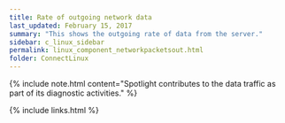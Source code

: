```yaml
---
title: ﻿Rate of outgoing network data
last_updated: February 15, 2017
summary: "This shows the outgoing rate of data from the server."
sidebar: c_linux_sidebar
permalink: linux_component_networkpacketsout.html
folder: ConnectLinux
---
```



{% include note.html content="Spotlight contributes to the data traffic as part of its diagnostic activities." %}

{% include links.html %}

